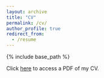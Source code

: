 ```yaml
---
layout: archive
title: "CV"
permalink: /cv/
author_profile: true
redirect_from:
  - /resume
---
```


{% include base_path %}

Click [here](https://jdosbo.github.io/files/CV.pdf) to access a PDF of my CV.


